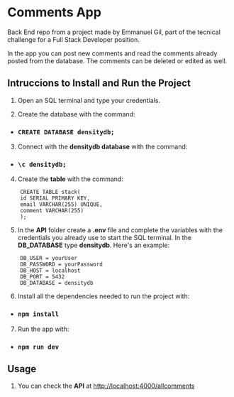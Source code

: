 # Comments App

Back End repo from a project made by Emmanuel Gil, part of the tecnical challenge for a Full Stack Developer position.

In the app you can post new comments and read the comments already posted from the database. The comments can be deleted or edited as well.

## Intruccions to Install and Run the Project

1. Open an SQL terminal and type your credentials.


2. Create the database with the command:

- ### `CREATE DATABASE densitydb;`


3. Connect with the **densitydb database** with the command:

- ### `\c densitydb;`


4. Create the **table** with the command:
```
    CREATE TABLE stack(
    id SERIAL PRIMARY KEY,
    email VARCHAR(255) UNIQUE,
    comment VARCHAR(255)
	);
```


5. In the **API** folder create a **.env** file and complete the variables with the credentials you already use to start the SQL terminal. In the **DB_DATABASE** type **densitydb**. Here's an example:
```
    DB_USER = yourUser
    DB_PASSWORD = yourPassword
    DB_HOST = localhost
    DB_PORT = 5432
    DB_DATABASE = densitydb
```


6. Install all the dependencies needed to run the project with:
 
- ### `npm install`


7. Run the app with:

- ### `npm run dev`


## Usage

1. You can check the **API** at [http://localhost:4000/allcomments](http://localhost:4000/allcomments)